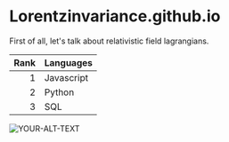 # Lorentzinvariance.github.io

First of all, let's talk about relativistic field lagrangians.

| Rank | Languages |
|-----:|-----------|
|     1| Javascript|
|     2| Python    |
|     3| SQL       |
<picture>
 <source media="(prefers-color-scheme: dark)" srcset="https://user-images.githubusercontent.com/25423296/163456776-7f95b81a-f1ed-45f7-b7ab-8fa810d529fa.png">
 <source media="(prefers-color-scheme: light)" srcset="https://user-images.githubusercontent.com/25423296/163456779-a8556205-d0a5-45e2-ac17-42d089e3c3f8.png">
 <img alt="YOUR-ALT-TEXT" src="[https://unsplash.com/photos/LYBSBjGo-5s](https://user-images.githubusercontent.com/25423296/163456779-a8556205-d0a5-45e2-ac17-42d089e3c3f8.png)https://user-images.githubusercontent.com/25423296/163456779-a8556205-d0a5-45e2-ac17-42d089e3c3f8.png">
</picture>
